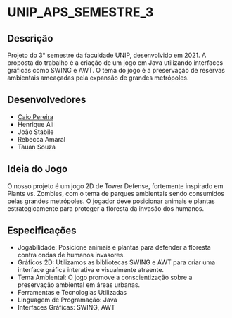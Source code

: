 # UNIP_APS_SEMESTRE_3
## Descrição
Projeto do 3° semestre da faculdade UNIP, desenvolvido em 2021. A proposta do trabalho é a criação de um jogo em Java utilizando interfaces gráficas como SWING e AWT. O tema do jogo é a preservação de reservas ambientais ameaçadas pela expansão de grandes metrópoles.

## Desenvolvedores
* [Caio Pereira](https://github.com/Caio-Pereira)
* Henrique Ali
* João Stabile
* Rebecca Amaral
* Tauan Souza

## Ideia do Jogo
O nosso projeto é um jogo 2D de Tower Defense, fortemente inspirado em Plants vs. Zombies, com o tema de parques ambientais sendo consumidos pelas grandes metrópoles. O jogador deve posicionar animais e plantas estrategicamente para proteger a floresta da invasão dos humanos.

## Especificações
* Jogabilidade: Posicione animais e plantas para defender a floresta contra ondas de humanos invasores.
* Gráficos 2D: Utilizamos as bibliotecas SWING e AWT para criar uma interface gráfica interativa e visualmente atraente.
* Tema Ambiental: O jogo promove a conscientização sobre a preservação ambiental em áreas urbanas.
* Ferramentas e Tecnologias Utilizadas
* Linguagem de Programação: Java
* Interfaces Gráficas: SWING, AWT
